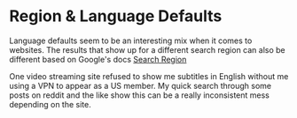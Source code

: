 # Region &amp; Language Defaults


Language defaults seem to be an interesting mix when it comes to websites.
The results that show up for a different search region can also be different based on Google&#39;s docs [Search Region](https://support.google.com/websearch/answer/873?hl=en&amp;co=GENIE.Platform%3DDesktop&amp;sjid=15123736862072240189-EU)

One video streaming site refused to show me subtitles in English without me using a VPN to appear as a US member.
My quick search through some posts on reddit and the like show this can be a really inconsistent mess depending on the site.

